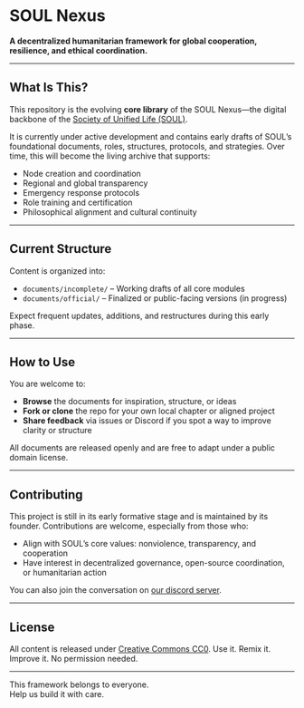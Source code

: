 # SOUL Nexus

**A decentralized humanitarian framework for global cooperation, resilience, and ethical coordination.**

---

## What Is This?

This repository is the evolving **core library** of the SOUL Nexus—the digital backbone of the [Society of Unified Life (SOUL)](https://societyofunifiedlife.github.io/SOUL-Website/).

It is currently under active development and contains early drafts of SOUL’s foundational documents, roles, structures, protocols, and strategies. Over time, this will become the living archive that supports:

- Node creation and coordination
- Regional and global transparency
- Emergency response protocols
- Role training and certification
- Philosophical alignment and cultural continuity

---

## Current Structure

Content is organized into:

- `documents/incomplete/` – Working drafts of all core modules
- `documents/official/` – Finalized or public-facing versions (in progress)

Expect frequent updates, additions, and restructures during this early phase.

---

## How to Use

You are welcome to:

- **Browse** the documents for inspiration, structure, or ideas
- **Fork or clone** the repo for your own local chapter or aligned project
- **Share feedback** via issues or Discord if you spot a way to improve clarity or structure

All documents are released openly and are free to adapt under a public domain license.

---

## Contributing

This project is still in its early formative stage and is maintained by its founder. Contributions are welcome, especially from those who:

- Align with SOUL’s core values: nonviolence, transparency, and cooperation
- Have interest in decentralized governance, open-source coordination, or humanitarian action

You can also join the conversation on [our discord server](https://discord.gg/q7fjhCwk).

---

## License

All content is released under [Creative Commons CC0](https://creativecommons.org/publicdomain/zero/1.0/). Use it. Remix it. Improve it. No permission needed.

---

This framework belongs to everyone.  
Help us build it with care.
